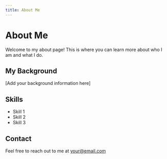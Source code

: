 ```yaml
---
title: About Me
---
```


# About Me

Welcome to my about page! This is where you can learn more about who I am and what I do.

## My Background

[Add your background information here]

## Skills

- Skill 1
- Skill 2
- Skill 3

## Contact

Feel free to reach out to me at [your@email.com](mailto:your@email.com) 